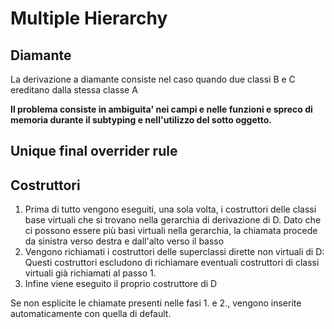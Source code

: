 # Multiple Hierarchy

## Diamante

La derivazione a diamante consiste nel caso quando due classi B e C ereditano dalla  stessa classe A

**Il problema consiste in ambiguita' nei campi e nelle funzioni e spreco di memoria durante il subtyping e nell'utilizzo del sotto oggetto.**

## Unique final overrider rule

## Costruttori

1. Prima di tutto vengono eseguiti, una sola volta, i costruttori delle classi base virtuali che si trovano nella gerarchia di derivazione di D. Dato che ci possono essere più basi virtuali nella gerarchia, la chiamata procede da sinistra verso destra e dall'alto verso il basso
2. Vengono richiamati i costruttori delle superclassi dirette non virtuali di D: Questi costruttori escludono di richiamare eventuali costruttori di classi virtuali già richiamati al passo 1.
3. Infine viene eseguito il proprio costruttore di D

Se non esplicite le chiamate presenti nelle fasi 1. e 2., vengono inserite automaticamente con quella di default.
